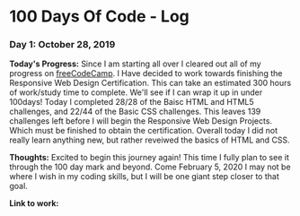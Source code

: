 # 100 Days Of Code - Log
### Day 1: October 28, 2019

**Today's Progress:** Since I am starting all over I cleared out all of my progress on
<a href="https://www.freecodecamp.org/">freeCodeCamp</a>. I Have decided to work towards finishing the Responsive Web Design Certification. This can take an estimated 300 hours of work/study time to complete. We'll see if I can wrap it up in under 100days! Today I completed 28/28 of the Baisc HTML and HTML5 challenges, and 22/44 of the Basic CSS challenges. This leaves 139 challenges left before I will begin the Responsive Web Design Projects. Which must be finished to obtain the certification.
Overall today I did not really learn anything new, but rather reveiwed the basics of HTML and CSS.

**Thoughts:** Excited to begin this journey again! This time I fully plan to see it through the 100 day mark and beyond. Come February 5, 2020 I may not be where I wish in my coding skills, but I will be one giant step closer to that goal.

**Link to work:**
